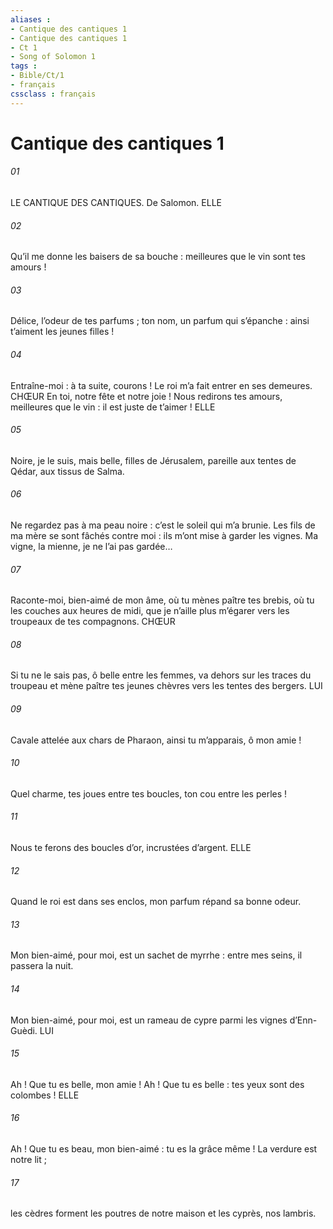 ```yaml
---
aliases : 
- Cantique des cantiques 1
- Cantique des cantiques 1
- Ct 1
- Song of Solomon 1
tags : 
- Bible/Ct/1
- français
cssclass : français
---
```


# Cantique des cantiques 1

###### 01
LE CANTIQUE DES CANTIQUES.
De Salomon.
ELLE
###### 02
Qu’il me donne
les baisers de sa bouche :
meilleures que le vin
sont tes amours !
###### 03
Délice,
l’odeur de tes parfums ;
ton nom,
un parfum qui s’épanche :
ainsi t’aiment les jeunes filles !
###### 04
Entraîne-moi : à ta suite,
courons !
Le roi m’a fait entrer
en ses demeures.
CHŒUR En toi, notre fête et notre joie !
Nous redirons tes amours,
meilleures que le vin :
il est juste de t’aimer !
ELLE
###### 05
Noire, je le suis, mais belle,
filles de Jérusalem,
pareille aux tentes de Qédar,
aux tissus de Salma.
###### 06
Ne regardez pas à ma peau noire :
c’est le soleil qui m’a brunie.
Les fils de ma mère se sont fâchés contre moi :
ils m’ont mise à garder les vignes.
Ma vigne, la mienne,
je ne l’ai pas gardée…
###### 07
Raconte-moi,
bien-aimé de mon âme,
où tu mènes paître tes brebis,
où tu les couches aux heures de midi,
que je n’aille plus m’égarer
vers les troupeaux de tes compagnons.
CHŒUR
###### 08
Si tu ne le sais pas,
ô belle entre les femmes,
va dehors sur les traces du troupeau
et mène paître tes jeunes chèvres
vers les tentes des bergers.
LUI
###### 09
Cavale attelée aux chars de Pharaon,
ainsi tu m’apparais, ô mon amie !
###### 10
Quel charme, tes joues entre tes boucles,
ton cou entre les perles !
###### 11
Nous te ferons des boucles d’or,
incrustées d’argent.
ELLE
###### 12
Quand le roi est dans ses enclos,
mon parfum répand sa bonne odeur.
###### 13
Mon bien-aimé, pour moi,
est un sachet de myrrhe :
entre mes seins,
il passera la nuit.
###### 14
Mon bien-aimé, pour moi,
est un rameau de cypre
parmi les vignes
d’Enn-Guèdi.
LUI
###### 15
Ah ! Que tu es belle,
mon amie !
Ah ! Que tu es belle :
tes yeux sont des colombes !
ELLE
###### 16
Ah ! Que tu es beau,
mon bien-aimé :
tu es la grâce même !
La verdure
est notre lit ;
###### 17
les cèdres forment
les poutres de notre maison
et les cyprès,
nos lambris.
